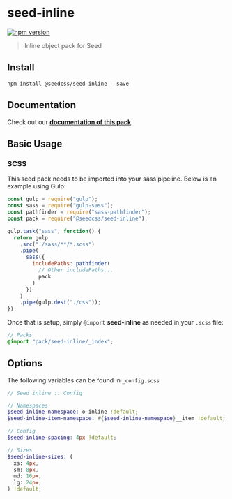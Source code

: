 # seed-inline

[![npm version](https://badge.fury.io/js/%40seedcss%2Fseed-inline.svg)](https://badge.fury.io/js/%40seedcss%2Fseed-inline)

> Inline object pack for Seed

## Install

```
npm install @seedcss/seed-inline --save
```

## Documentation

Check out our **[documentation of this pack](http://developer.helpscout.net/seed/packs/seed-inline/)**.

## Basic Usage

### SCSS

This seed pack needs to be imported into your sass pipeline. Below is an example using Gulp:

```javascript
const gulp = require("gulp");
const sass = require("gulp-sass");
const pathfinder = require("sass-pathfinder");
const pack = require("@seedcss/seed-inline");

gulp.task("sass", function() {
  return gulp
    .src("./sass/**/*.scss")
    .pipe(
      sass({
        includePaths: pathfinder(
          // Other includePaths...
          pack
        )
      })
    )
    .pipe(gulp.dest("./css"));
});
```

Once that is setup, simply `@import` **seed-inline** as needed in your `.scss` file:

```scss
// Packs
@import "pack/seed-inline/_index";
```



## Options

The following variables can be found in `_config.scss`

```scss
// Seed inline :: Config

// Namespaces
$seed-inline-namespace: o-inline !default;
$seed-inline-item-namespace: #{$seed-inline-namespace}__item !default;

// Config
$seed-inline-spacing: 4px !default;

// Sizes
$seed-inline-sizes: (
  xs: 4px,
  sm: 8px,
  md: 16px,
  lg: 24px,
) !default;

```